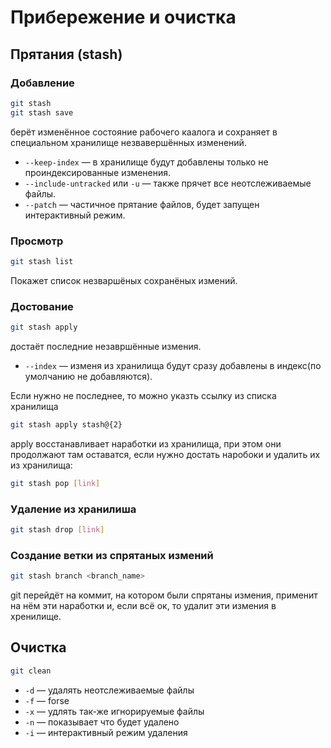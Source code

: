 # Прибережение и очистка

## Прятания (stash)

### Добавление

```bash
git stash
git stash save
```
берёт изменённое состояние рабочего каалога и сохраняет в специальном хранилище незвавершённых изменений.

* `--keep-index` — в хранилище будут добавлены только не проиндексированные изменения.
* `--include-untracked` или `-u` — также прячет все неотслеживаемые файлы.
* `--patch` — частичное прятание файлов, будет запущен интерактивный режим.

### Просмотр

```bash
git stash list
```
Покажет список незваршёных сохранёных измений.

### Достование 

```bash
git stash apply
```
достаёт последние незавршённые измения.
* `--index` — изменя из хранилища будут сразу добавлены в индекс(по умолчанию не добавляются).

Если нужно не последнее, то можно указть ссылку из списка хранилища
```bash
git stash apply stash@{2}
```

apply восстанавливает наработки из хранилища, при этом они продолжают там оставатся, если нужно достать наробоки и удалить их из хранилища:
```bash
git stash pop [link]
```

### Удаление из хранилиша

```bash
git stash drop [link]
```

### Создание ветки из спрятаных измений

```bash
git stash branch <branch_name>
```
git перейдёт на коммит, на котором были спрятаны измения, применит на нём эти наработки и, если всё ок, то удалит эти измения в хренилище.

## Очистка 

```bash
git clean
```
* `-d` — удалять неотслеживаемые файлы
* `-f` — forse
* `-x` — удлять так-же игнорируемые файлы
* `-n` ­— показывает что будет удалено
* `-i` — интерактивный режим удаления